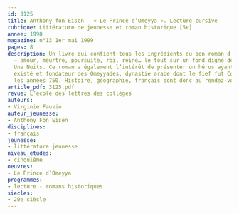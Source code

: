 ```yaml
---
id: 3125
title: Anthony fon Eisen – « Le Prince d’Omeyya ». Lecture cursive 
rubrique: Littérature de jeunesse et roman historique [5e]
annee: 1998
magazine: n°13 1er mai 1999
pages: 8
description: Un livre qui contient tous les ingrédients du bon roman d’aventures
  – amour, meurtre, poursuite, roi, reine… le tout sur un fond digne des Mille et
  Une Nuits. Ce roman a également l’intérêt de présenter un héros ayant réellement
  existé et fondateur des Omeyyades, dynastie arabe dont le fief fut Cordoue dans
  les années 750. Histoire, géographie, français sont donc au rendez-vous.
article_pdf: 3125.pdf
revue: L’école des lettres des collèges
auteurs:
- Virginie Fauvin
auteur_jeunesse:
- Anthony Fon Eisen
disciplines:
- français
jeunesse:
- littérature jeunesse
niveau_etudes:
- cinquième
oeuvres:
- Le Prince d’Omeyya
programmes:
- lecture - romans historiques
siecles:
- 20e siècle
---
```

